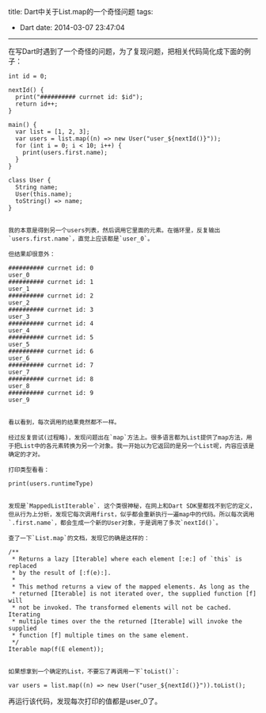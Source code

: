 title: Dart中关于List.map的一个奇怪问题
tags:
  - Dart
date: 2014-03-07 23:47:04
---

在写Dart时遇到了一个奇怪的问题，为了复现问题，把相关代码简化成下面的例子：

    int id = 0;

    nextId() {
      print("########## currnet id: $id");
      return id++;
    }

    main() {
      var list = [1, 2, 3];
      var users = list.map((n) => new User("user_${nextId()}"));
      for (int i = 0; i < 10; i++) {
        print(users.first.name);
      }
    }

    class User {
      String name;
      User(this.name);
      toString() => name;
    }
    

    我的本意是得到另一个users列表，然后调用它里面的元素。在循环里，反复输出`users.first.name`，直觉上应该都是`user_0`。

    但结果却很意外：

    ########## currnet id: 0
    user_0
    ########## currnet id: 1
    user_1
    ########## currnet id: 2
    user_2
    ########## currnet id: 3
    user_3
    ########## currnet id: 4
    user_4
    ########## currnet id: 5
    user_5
    ########## currnet id: 6
    user_6
    ########## currnet id: 7
    user_7
    ########## currnet id: 8
    user_8
    ########## currnet id: 9
    user_9
    

    看以看到，每次调用的结果竟然都不一样。

    经过反复尝试(过程略)，发现问题出在`map`方法上。很多语言都为List提供了map方法，用于把List中的各元素转换为另一个对象。我一开始以为它返回的是另一个List呢，内容应该是确定的才对。

    打印类型看看：

    print(users.runtimeType)
    

    发现是`MappedListIterable`. 这个类很神秘，在网上和Dart SDK里都找不到它的定义，但从行为上分析，发现它每次调用first，似乎都会重新执行一遍map中的代码。所以每次调用`.first.name`，都会生成一个新的User对象，于是调用了多次`nextId()`。

    查了一下`List.map`的文档，发现它的确是这样的：

    /**
     * Returns a lazy [Iterable] where each element [:e:] of `this` is replaced
     * by the result of [:f(e):].
     *
     * This method returns a view of the mapped elements. As long as the
     * returned [Iterable] is not iterated over, the supplied function [f] will
     * not be invoked. The transformed elements will not be cached. Iterating
     * multiple times over the the returned [Iterable] will invoke the supplied
     * function [f] multiple times on the same element.
     */
    Iterable map(f(E element));
    

    如果想拿到一个确定的List，不要忘了再调用一下`toList()`:

    var users = list.map((n) => new User("user_${nextId()}")).toList();

再运行该代码，发现每次打印的值都是user_0了。